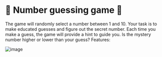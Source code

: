 # 🎲 Number guessing game 🎲

The game will randomly select a number between 1 and 10.
Your task is to make educated guesses and figure out the secret number.
Each time you make a guess, the game will provide a hint to guide you. Is the mystery number higher or lower than your guess?
Features:

![image](https://github.com/montsegv-2/number-guessing-game-js/assets/116055107/0c57870f-1e33-4fb7-b106-984446c6d34e)
